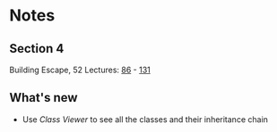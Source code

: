 # Notes
## Section 4
Building Escape, 52 Lectures: [86](https://www.udemy.com/course/unrealcourse/learn/lecture/16901268) - [131](https://www.udemy.com/course/unrealcourse/learn/lecture/17707454)

## What's new
- Use _Class Viewer_ to see all the classes and their inheritance chain
